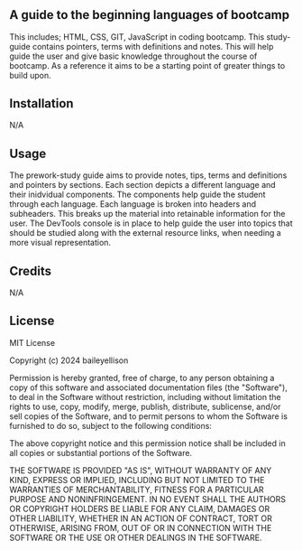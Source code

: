 # <Prework Study Guide Webspage>

## A guide to the beginning languages of bootcamp

This includes; HTML, CSS, GIT, JavaScript in coding bootcamp. This study-guide contains pointers, terms with definitions and notes. This will help guide the user and give basic knowledge throughout the course of bootcamp. As a reference it aims to be a starting point of greater things to build upon.

## Installation

N/A

## Usage

The prework-study guide aims to provide notes, tips, terms and definitions and pointers by sections. Each section depicts a different language and their inidvidual components. The components help guide the student through each language. Each language is broken into headers and subheaders. This breaks up the material into retainable information for the user. The DevTools console is in place to help guide the user into topics that should be studied along with the external resource links, when needing a more visual representation. 

## Credits

N/A

## License

MIT License

Copyright (c) 2024 baileyellison

Permission is hereby granted, free of charge, to any person obtaining a copy
of this software and associated documentation files (the "Software"), to deal
in the Software without restriction, including without limitation the rights
to use, copy, modify, merge, publish, distribute, sublicense, and/or sell
copies of the Software, and to permit persons to whom the Software is
furnished to do so, subject to the following conditions:

The above copyright notice and this permission notice shall be included in all
copies or substantial portions of the Software.

THE SOFTWARE IS PROVIDED "AS IS", WITHOUT WARRANTY OF ANY KIND, EXPRESS OR
IMPLIED, INCLUDING BUT NOT LIMITED TO THE WARRANTIES OF MERCHANTABILITY,
FITNESS FOR A PARTICULAR PURPOSE AND NONINFRINGEMENT. IN NO EVENT SHALL THE
AUTHORS OR COPYRIGHT HOLDERS BE LIABLE FOR ANY CLAIM, DAMAGES OR OTHER
LIABILITY, WHETHER IN AN ACTION OF CONTRACT, TORT OR OTHERWISE, ARISING FROM,
OUT OF OR IN CONNECTION WITH THE SOFTWARE OR THE USE OR OTHER DEALINGS IN THE
SOFTWARE.
